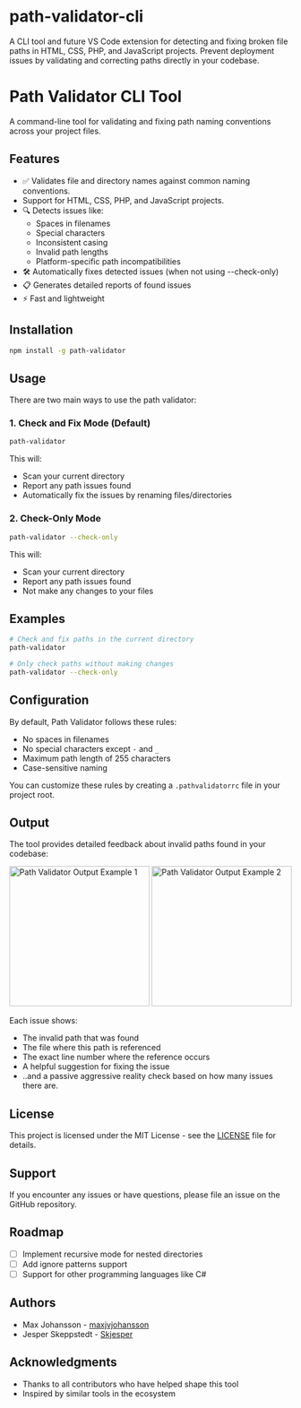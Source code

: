 # path-validator-cli
A CLI tool and future VS Code extension for detecting and fixing broken file paths in HTML, CSS, PHP, and JavaScript projects. Prevent deployment issues by validating and correcting paths directly in your codebase.

# Path Validator CLI Tool

A command-line tool for validating and fixing path naming conventions across your project files.

## Features

- ✅ Validates file and directory names against common naming conventions.
- Support for HTML, CSS, PHP, and JavaScript projects.
- 🔍 Detects issues like:
  - Spaces in filenames
  - Special characters
  - Inconsistent casing
  - Invalid path lengths
  - Platform-specific path incompatibilities
- 🛠️ Automatically fixes detected issues (when not using --check-only)
- 📋 Generates detailed reports of found issues
- ⚡ Fast and lightweight


## Installation

```bash
npm install -g path-validator
```

## Usage

There are two main ways to use the path validator:

### 1. Check and Fix Mode (Default)
```bash
path-validator
```
This will:
- Scan your current directory
- Report any path issues found
- Automatically fix the issues by renaming files/directories

### 2. Check-Only Mode
```bash
path-validator --check-only
```
This will:
- Scan your current directory
- Report any path issues found
- Not make any changes to your files

## Examples

```bash
# Check and fix paths in the current directory
path-validator

# Only check paths without making changes
path-validator --check-only

```

## Configuration

By default, Path Validator follows these rules:
- No spaces in filenames
- No special characters except `-` and `_`
- Maximum path length of 255 characters
- Case-sensitive naming

You can customize these rules by creating a `.pathvalidatorrc` file in your project root.

## Output

The tool provides detailed feedback about invalid paths found in your codebase:

<img src="https://github.com/user-attachments/assets/c705afd8-53fb-4914-af9e-53a0e442637e" width="250" alt="Path Validator Output Example 1">
<img src="https://github.com/user-attachments/assets/5dbe459c-3900-4ade-8989-4285b9f3bf12" width="250" alt="Path Validator Output Example 2">



Each issue shows:
- The invalid path that was found
- The file where this path is referenced
- The exact line number where the reference occurs
- A helpful suggestion for fixing the issue
- ..and a passive aggressive reality check based on how many issues there are. 

## License

This project is licensed under the MIT License - see the [LICENSE](LICENSE) file for details.

## Support

If you encounter any issues or have questions, please file an issue on the GitHub repository.

## Roadmap

- [ ] Implement recursive mode for nested directories
- [ ] Add ignore patterns support
- [ ] Support for other programming languages like C#

## Authors

- Max Johansson - [maxjvjohansson](https://github.com/maxjvjohansson)
- Jesper Skeppstedt - [Skjesper](https://github.com/Skjesper)

## Acknowledgments

- Thanks to all contributors who have helped shape this tool
- Inspired by similar tools in the ecosystem
